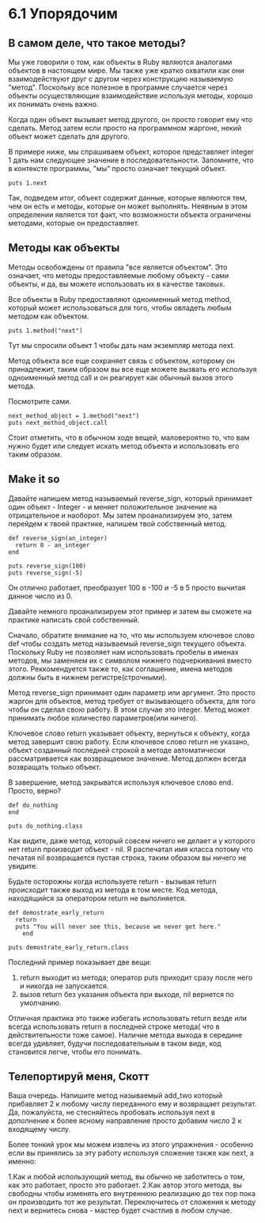 ﻿# 6.1 Упорядочим #

## В самом деле, что такое методы? ##

Мы уже говорили о том, как объекты в Ruby являются аналогами объектов в настоящем мире. Мы также уже кратко охватили как они взаимодействуют друг с другом через конструкцию называемую "метод". Поскольку все полезное в программе случается через объекты осуществляющие взаимодействие используя методы, хорошо их понимать очень важно. 

Когда один объект вызывает метод другого, он просто говорит ему что сделать. Метод затем если просто на программном жаргоне, некий объект может сделать для другого.

В примере ниже, мы спрашиваем объект, которое представляет integer 1 дать нам следующее значение в последовательности. Запомните, что в контексте программы, "мы" просто означает текущий объект.

	puts 1.next

Так, подведем итог, объект содержит данные, которые являются тем, чем он есть и методы, которые он может выполнять. Неявным в этом определении является тот факт, что возможности объекта ограничены методами, которые он предоставляет.

## Методы как объекты ##

Методы освобождены от правила "все является объектом". Это означает, что методы предоставляемые любому объекту - сами объекты, и да, вы можете использовать их в качестве таковых.

Все объекты в Ruby предоставляют одноименный метод method, который может использоваться для того, чтобы овладеть любым методом как объектом.

	puts 1.method("next")

Тут мы спросили объект 1 чтобы дать нам экземпляр метода next.

Метод объекта все еще сохраняет связь с объектом, которому он принадлежит, таким образом вы все еще можете вызвать его используя одноименный метод call и он реагирует как обычный вызов этого метода.

Посмотрите сами.

	next_method_object = 1.method("next")
	puts next_method_object.call

Стоит отметить, что в обычном ходе вещей, маловероятно то, что вам нужно будет или следует искать метод объекта и использовать его таким образом.


## Make it so ##

Давайте напишем метод называемый reverse_sign, который принимает один объект - Integer - и меняет положительное значение на отрицательное и наоборот. Мы затем проанализируем это, затем перейдем к твоей практике, напишем твой собственный метод.

	def reverse_sign(an_integer)
	  return 0 - an_integer
	end

	puts reverse_sign(100)
	puts reverse_sign(-5)

Он отлично работает, преобразует 100 в -100 и -5 в 5 просто вычитая данное число из 0.

Давайте немного проанализируем этот пример и затем вы сможете на практике написать свой собственный.

Сначало, обратите внимание на то, что мы используем ключевое слово def чтобы создать метод называемый reverse_sign текущего объекта. Поскольку Ruby не позволяет нам использовать пробелы в именах методов, мы заменяем их с символом нижнего подчеркивания вместо этого. Реккомендуется также то, как соглашение, имена методов должны быть в нижнем регистре(строчными).

Метод reverse_sign принимает один параметр или аргумент. Это просто жаргон для объектов, метод требует от вызывающего объекта, для того чтобы он сделал свою работу. В этом случае это integer. Метод может принимать любое количество параметров(или ничего).

Ключевое слово return указывает объекту, вернуться к объекту, когда метод завершит свою работу. Если ключевое слово return не указано, объект созданный последней строкой в методе автоматически рассматривается как возвращаемое значение. Метод должен всегда возвращать только объект.

В завершение, метод закрыватся используя ключевое слово end. Просто, верно?

	def do_nothing
	end

	puts do_nothing.class

Как видите, даже метод, который совсем ничего не делает и у которого нет return производит объект - nil.
Я распечатал имя класса потому что печатая nil возвращается пустая строка, таким образом вы ничего не увидите.

Будьте осторожны когда используете return - вызывая return происходит также выход из метода в том месте. Код метода, находящийся за оператором return не выполняется.

	def demostrate_early_return
	  return
	  puts "You will never see this, because we never get here."
        end
	
	puts demostrate_early_return.class

Последний пример показывает две вещи:

1. return выходит из метода; оператор puts приходит сразу после него и никогда не запускается.
2. вызов return без указания объекта при выходе, nil вернется по умолчанию.

Отличная практика это также избегать использовать return везде или всегда использовать return в последней строке метода( что в действительности тоже самое).
Наличие метода выхода в середине всегда удивляет, будучи последовательным в таком виде, код становится легче, чтобы его понимать.

## Телепортируй меня, Скотт ##

Ваша очередь. Напишите метод называемый add_two который прибавляет 2 к любому числу переданного ему и возвращает результат. Да, пожалуйста, не стесняйтесь пробовать используя next в дополнение к более ясному направление просто добавим число 2 к входящему числу.

Более тонкий урок мы можем извлечь из этого упражнения - особенно если вы принялись за эту работу используя сложение также как next, а именно:

1.Как и любой использующий метод, вы обычно не заботитесь о том, как это работает, просто это работает.
2.Как автор этого метода, вы свободны чтобы изменять его внутреннюю реализацию до тех пор пока он производить тот же результат. Переключитесь от сложения к методу next и вернитесь снова - мастер будет счастлив в любом случае.

	  
                                                                                                          
